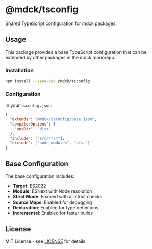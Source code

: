 # @mdck/tsconfig

Shared TypeScript configuration for mdck packages.

## Usage

This package provides a base TypeScript configuration that can be extended by other packages in the mdck monorepo.

### Installation

```bash
npm install --save-dev @mdck/tsconfig
```

### Configuration

In your `tsconfig.json`:

```json
{
  "extends": "@mdck/tsconfig/base.json",
  "compilerOptions": {
    "outDir": "dist"
  },
  "include": ["src/**/*"],
  "exclude": ["node_modules", "dist"]
}
```

## Base Configuration

The base configuration includes:

- **Target**: ES2022
- **Module**: ESNext with Node resolution
- **Strict Mode**: Enabled with all strict checks
- **Source Maps**: Enabled for debugging
- **Declaration**: Enabled for type definitions
- **Incremental**: Enabled for faster builds

## License

MIT License - see [LICENSE](../../LICENSE) for details.